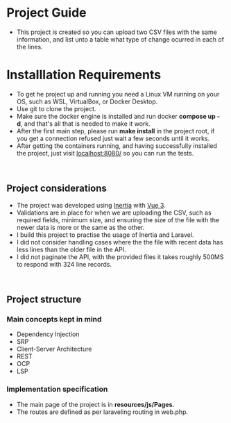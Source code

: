 # Project Guide
 *  This project is created so you can upload two CSV files with the same information, and list unto a table what type of change ocurred in each of the lines.

# Installlation Requirements

* To get he project up and running you need a Linux VM running on your OS, such as WSL, VirtualBox, or Docker Desktop.
* Use git to clone the project.
* Make sure the docker engine is installed and run docker **compose up -d**, and that's all that is needed to make it work.
* After the first main step, please run **make install** in the project root, if you get a connection refused just wait a few seconds until it works.
* After getting the containers running, and having successfully installed the project, just visit [localhost:8080/]() so you can run the tests.

<br>

## Project considerations
* The project was developed using [Inertia](https://inertiajs.com/) with [Vue 3](https://vuejs.org/guide/introduction.html).
* Validations are in place for when we are uploading the CSV, such as required fields, minimum size, and ensuring the size of the file with the newer data is more or the same as the other.
* I build this project to practise the usage of Inertia and Laravel.
* I did not consider handling cases where the the file with recent data has less lines than the older file in the API.
* I did not paginate the API, with the provided files it takes roughly 500MS to respond with 324 line records.

<br>


## Project structure
### Main concepts kept in mind
<ul>
  <li>Dependency Injection</li>
  <li>SRP</li>
  <li>Client-Server Architecture</li>
  <li>REST</li>
  <li>OCP</li>
  <li>LSP</li>
</ul>


### Implementation specification
* The main page of the project is in **resources/js/Pages.**
* The routes are defined as per laraveling routing in web.php.
